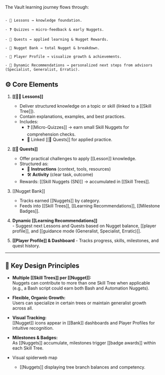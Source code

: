 The Vault learning journey flows through:

```plaintext

- 📝 Lessons → knowledge foundation.
    
- ❓ Quizzes → micro-feedback & early Nuggets.
    
- 🎯 Quests → applied learning & Nugget Rewards.
    
- 🏦 Nugget Bank → total Nugget & breakdown.
    
- 🪪 Player Profile → visualize growth & achievements.
    
- 🧭 Dynamic Recommendations → personalized next steps from advisors (Specialist, Generalist, Erratic).

```


## ⚙️ Core Elements

1. **[[🧑‍🏫 Lessons]]**  
	- Deliver structured knowledge on a topic or skill (linked to a [[Skill Tree]]).  
	- Contain explanations, examples, and best practices.  
	- Includes: 
	     - ❓ [[Micro-Quizzes]] → earn small Skill Nuggets for comprehension checks.
	     - 🎯 Linked [[🎯 Quests]] for applied practice.  
	    
2.  **[[🎯 Quests]]**  
	   - Offer practical challenges to apply [[Lesson]] knowledge.  
	   - Structured as:  
	     - 📝 **Instructions** (context, tools, resources)  
	     - 🛠 **Activity** (clear task, outcome)  
	   - Rewards: [[Skill Nuggets (SN)]] → accumulated in [[Skill Trees]].
		
3. [[Nugget Bank]]  
	- Tracks earned [[Nuggets]] by category.  
	- Feeds into [[Skill Trees]], [[Learning Recommendations]],  [[Milestone Badges]].
	
4. **Dynamic [[Learning Recommendations]]**  
	   - Suggest next Lessons and Quests based on Nugget balance, [[player profile]], and [[guidance mode (Generalist, Specialist, Erratic)]].
	
5. **[[Player Profile]] & Dashboard**
	   - Tracks progress, skills, milestones, and quest history.

---
## 📝 Key Design Principles

- **Multiple [[Skill Trees]] per [[Nugget]]:**  
    Nuggets can contribute to more than one Skill Tree when applicable (e.g., a Bash script could earn both Bash and Automation Nuggets).
    
- **Flexible, Organic Growth:**  
    Users can specialize in certain trees or maintain generalist growth across all.
    
- **Visual Tracking:**  
    [[Nugget]] icons appear in [[Bank]] dashboards and Player Profiles for intuitive recognition.
    
- **Milestones & Badges:**  
    As [[Nuggets]] accumulate, milestones trigger [[badge awards]] within each Skill Tree.
    
- Visual spiderweb map
	- [[Nuggets]] displaying tree branch balances and competency.
